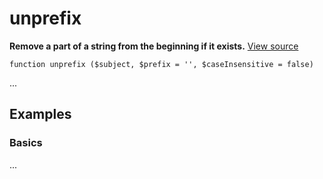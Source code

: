 
# unprefix

**Remove a part of a string from the beginning if it exists.** [View source](https://bitbucket.org/Eiskis/baseline.php/src/default/source/strings/prefix/unprefix.php)

	function unprefix ($subject, $prefix = '', $caseInsensitive = false)

...



## Examples

### Basics

...
